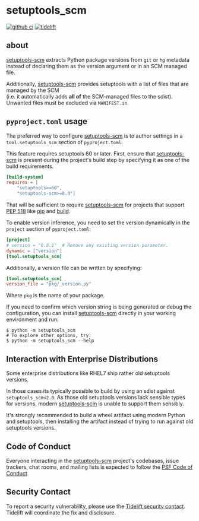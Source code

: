 # setuptools_scm
[![github ci](https://github.com/pypa/setuptools_scm/workflows/python%20tests+artifacts+release/badge.svg)](https://github.com/pypa/setuptools_scm/actions)
[![tidelift](https://tidelift.com/badges/package/pypi/setuptools-scm) ](https://tidelift.com/subscription/pkg/pypi-setuptools-scm?utm_source=pypi-setuptools-scm&utm_medium=readme)

## about

[setuptools-scm] extracts Python package versions from `git` or
`hg` metadata instead of declaring them as the version argument
or in an SCM managed file.

Additionally, [setuptools-scm] provides setuptools
with a list of files that are managed by the SCM <br/>
(i.e. it automatically adds **all of** the SCM-managed files to the sdist).<br/>
Unwanted files must be excluded via `MANIFEST.in`.


## `pyproject.toml` usage

The preferred way to configure [setuptools-scm] is to author
settings in a `tool.setuptools_scm` section of `pyproject.toml`.

This feature requires setuptools 60 or later.
First, ensure that [setuptools-scm] is present during the project's
build step by specifying it as one of the build requirements.

```toml
[build-system]
requires = [
    "setuptools>=60",
    "setuptools-scm>=8.0"]
```

That will be sufficient to require [setuptools-scm] for projects
that support [PEP 518] like [pip] and [build].

[pip]: https://pypi.org/project/pip
[build]: https://pypi.org/project/build
[PEP 518]: https://peps.python.org/pep-0518/


To enable version inference, you need to set the version
dynamically in the `project` section of `pyproject.toml`:

```toml title="pyproject.toml"
[project]
# version = "0.0.1"  # Remove any existing version parameter.
dynamic = ["version"]
[tool.setuptools_scm]
```

Additionally, a version file can be written by specifying:

```toml title="pyproject.toml"
[tool.setuptools_scm]
version_file = "pkg/_version.py"
```

Where `pkg` is the name of your package.

If you need to confirm which version string is being generated or debug the configuration,
you can install [setuptools-scm] directly in your working environment and run:

[setuptools-scm]: https://github.com/pypa/setuptools_scm

```console
$ python -m setuptools_scm
# To explore other options, try:
$ python -m setuptools_scm --help
```



## Interaction with Enterprise Distributions

Some enterprise distributions like RHEL7
ship rather old setuptools versions.

In those cases its typically possible to build by using an sdist against `setuptools_scm<2.0`.
As those old setuptools versions lack sensible types for versions,
modern [setuptools-scm] is unable to support them sensibly.

It's strongly recommended to build a wheel artifact using modern Python and setuptools,
then installing the artifact instead of trying to run against old setuptools versions.


## Code of Conduct


Everyone interacting in the [setuptools-scm] project's codebases, issue
trackers, chat rooms, and mailing lists is expected to follow the
[PSF Code of Conduct].

[PSF Code of Conduct]: https://github.com/pypa/.github/blob/main/CODE_OF_CONDUCT.md


## Security Contact

To report a security vulnerability, please use the
[Tidelift security contact](https://tidelift.com/security).
Tidelift will coordinate the fix and disclosure.
